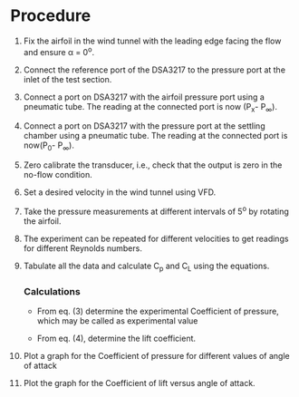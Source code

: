 # Procedure


1. Fix the airfoil in the wind tunnel with the leading edge facing the flow and ensure α = 0<sup>o</sup>.

2. Connect the reference port of the DSA3217 to the pressure port at the inlet of the test section.

3. Connect a port on DSA3217 with the airfoil pressure port using a pneumatic tube. The reading at the connected port is now  (P<sub>x</sub>- P<sub>∞</sub>).

4. Connect a port on DSA3217 with the pressure port at the settling chamber using a pneumatic tube. The reading at the connected port is now(P<sub>0</sub>- P<sub>∞</sub>).

5. Zero calibrate the transducer, i.e., check that the output is zero in the no-flow condition.

6. Set a desired velocity in the wind tunnel using VFD.

7. Take the pressure measurements at different intervals of 5<sup>o</sup> by rotating the airfoil.

8. The experiment can be repeated for different velocities to get readings for different Reynolds numbers.

9. Tabulate all the data and calculate C<sub>p</sub> and C<sub>L</sub> using the equations.

    ### Calculations

    - From eq. (3) determine the experimental Coefficient of pressure, which may be called as experimental value

    - From eq. (4), determine the lift coefficient.

10. Plot a graph for the Coefficient of pressure for different values of angle of attack

11. Plot the graph for the Coefficient of lift versus angle of attack.
